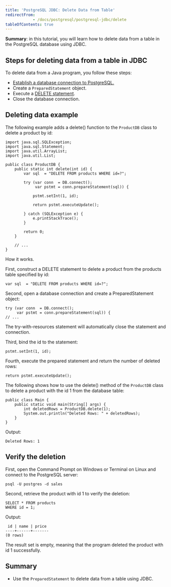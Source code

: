 ```yaml
---
title: 'PostgreSQL JDBC: Delete Data from Table'
redirectFrom: 
            - /docs/postgresql/postgresql-jdbc/delete
tableOfContents: true
---
```


**Summary**: in this tutorial, you will learn how to delete data from a table in the PostgreSQL database using JDBC.

## Steps for deleting data from a table in JDBC

To delete data from a Java program, you follow these steps:

- [Establish a database connection to PostgreSQL.](/docs/postgresql/postgresql-jdbc/connecting-to-postgresql-database)
- Create a `PreparedStatement` object.
- Execute a [DELETE statement](/docs/postgresql/postgresql-delete).
- Close the database connection.

## Deleting data example

The following example adds a delete() function to the `ProductDB` class to delete a product by id:

```
import java.sql.SQLException;
import java.sql.Statement;
import java.util.ArrayList;
import java.util.List;

public class ProductDB {
    public static int delete(int id) {
        var sql  = "DELETE FROM products WHERE id=?";

        try (var conn  = DB.connect();
             var pstmt = conn.prepareStatement(sql)) {

            pstmt.setInt(1, id);

            return pstmt.executeUpdate();

        } catch (SQLException e) {
            e.printStackTrace();
        }

        return 0;
    }

    // ...
}
```

How it works.

First, construct a DELETE statement to delete a product from the products table specified by id:

```
var sql  = "DELETE FROM products WHERE id=?";
```

Second, open a database connection and create a PreparedStatement object:

```
try (var conn  = DB.connect();
     var pstmt = conn.prepareStatement(sql)) {
// ...
```

The try-with-resources statement will automatically close the statement and connection.

Third, bind the id to the statement:

```
pstmt.setInt(1, id);
```

Fourth, execute the prepared statement and return the number of deleted rows:

```
return pstmt.executeUpdate();
```

The following shows how to use the delete() method of the `ProductDB` class to delete a product with the id 1 from the database table:

```
public class Main {
    public static void main(String[] args) {
        int deletedRows = ProductDB.delete(1);
        System.out.println("Deleted Rows: " + deletedRows);
    }
}
```

Output:

```
Deleted Rows: 1
```

## Verify the deletion

First, open the Command Prompt on Windows or Terminal on Linux and connect to the PostgreSQL server:

```
psql -U postgres -d sales
```

Second, retrieve the product with id 1 to verify the deletion:

```
SELECT * FROM products
WHERE id = 1;
```

Output:

```
 id | name | price
----+------+-------
(0 rows)
```

The result set is empty, meaning that the program deleted the product with id 1 successfully.

## Summary

- Use the `PreparedStatement` to delete data from a table using JDBC.
